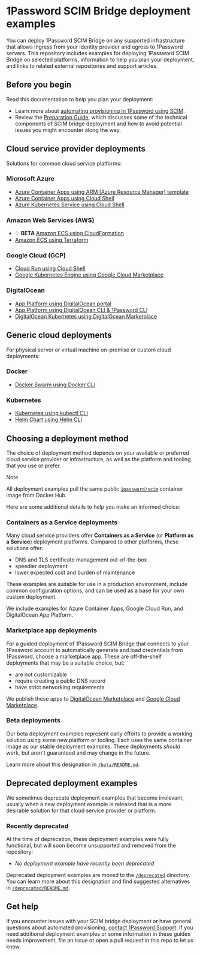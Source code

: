# 1Password SCIM Bridge deployment examples

You can deploy 1Password SCIM Bridge on any supported infrastructure that allows ingress from your identity provider and egress to 1Password servers. This repository includes examples for deploying 1Password SCIM Bridge on selected platforms, information to help you plan your deployment, and links to related external repositories and support articles.

## Before you begin

Read this documentation to help you plan your deployment:

- Learn more about [automating provisioning in 1Password using SCIM](https://support.1password.com/scim/).
- Review the [Preparation Guide](/PREPARATION.md), which discusses some of the technical components of SCIM bridge deployment and how to avoid potential issues you might encounter along the way.

## Cloud service provider deployments

Solutions for common cloud service platforms:

### Microsoft Azure

- [Azure Container Apps using ARM (Azure Resource Manager) template](https://support.1password.com/scim-deploy-azure/)
- [Azure Container Apps using Cloud Shell](https://support.1password.com/cs/scim-deploy-azure-container-apps/)
- [Azure Kubernetes Service using Cloud Shell](https://support.1password.com/cs/scim-deploy-azure-kubernetes/)


### Amazon Web Services (AWS)

- ✨ **BETA** [Amazon ECS using CloudFormation](/beta/aws-ecsfargate-cfn)
- [Amazon ECS using Terraform](/aws-ecsfargate-terraform)

### Google Cloud (GCP)

- [Cloud Run using Cloud Shell](/google-cloud-run)
- [Google Kubernetes Engine using Google Cloud Marketplace](https://support.1password.com/scim-deploy-gcp/)

### DigitalOcean

- [App Platform using DigitalOcean portal](https://support.1password.com/cs/scim-deploy-digitalocean-ap/)
- [App Platform using DigitalOcean CLI & 1Password CLI](/do-app-platform-op-cli)
- [DigitalOcean Kubernetes using DigitalOcean Marketplace](https://support.1password.com/scim-deploy-digitalocean/)

## Generic cloud deployments

For physical server or virtual machine on-premise or custom cloud deployments:

### Docker

- [Docker Swarm using Docker CLI](/docker)

### Kubernetes

- [Kubernetes using kubectl CLI](/kubernetes)
- [Helm Chart using Helm CLI](https://github.com/1Password/op-scim-helm/tree/main/charts/op-scim-bridge#installation)

## Choosing a deployment method

The choice of deployment method depends on your available or preferred cloud service provider or infrastructure, as well as the platform and tooling that you use or prefer. 

> [!NOTE]
> All deployment examples pull the same public [`1password/scim`](https://hub.docker.com/r/1password/scim) container image from Docker Hub.

Here are some additional details to help you make an informed choice:


### Containers as a Service deployments

Many cloud service providers offer **Containers as a Service** (or **Platform as a Service**) deployment platforms. Compared to other platforms, these solutions offer:

- DNS and TLS certificate management out-of-the-box
- speedier deployment
- lower expected cost and burden of maintenance

These examples are suitable for use in a production environment, include common configuration options, and can be used as a base for your own custom deployment.

We include examples for Azure Container Apps, Google Cloud Run, and DigitalOcean App Platform.

### Marketplace app deployments

For a guided deployment of 1Password SCIM Bridge that connects to your 1Password account to automatically generate and load credentials from 1Password, choose a marketplace app. These are off-the-shelf deployments that may be a suitable choice, but:

- are not customizable
- require creating a public DNS record
- have strict networking requirements

We publish these apps to [DigitalOcean Marketplace](https://marketplace.digitalocean.com/apps/1password-scim-bridge) and [Google Cloud Marketplace](https://console.cloud.google.com/marketplace/product/agilebits-public/op-scim-bridge).

### Beta deployments

Our beta deployment examples represent early efforts to provide a working solution using some new platform or tooling. Each uses the same container image as our stable deployment examples. These deployments _should_ work, but aren't guaranteed and may change in the future.

Learn more about this designation in [`/beta/README.md`](/beta/README.md).

## Deprecated deployment examples

We sometimes deprecate deployment examples that become irrelevant, usually when a new deployment example is released that is a more desirable solution for that cloud service provider or platform.

### Recently deprecated

At the time of deprecation, these deployment examples were fully functional, but will soon become unsupported and removed from the repository:

- _No deployment example have recently been deprecated_

Deprecated deployment examples are moved to the [`/deprecated`](/deprecated) directory. You can learn more about this designation and find suggested alternatives in [`/deprecated/README.md`](/deprecated/README.md).

## Get help

If you encounter issues with your SCIM bridge deployment or have general questions about automated provisioning, [contact 1Password Support](https://support.1password.com/contact/). If you need additional deployment examples or some information in these guides needs improvement, file an issue or open a pull request in this repo to let us know.
